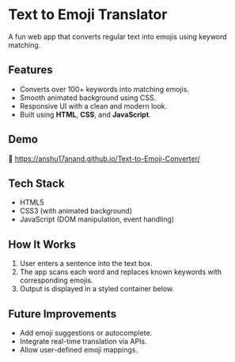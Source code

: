 # Text to Emoji Translator

A fun web app that converts regular text into emojis using keyword matching.

## Features
- Converts over 100+ keywords into matching emojis.
- Smooth animated background using CSS.
- Responsive UI with a clean and modern look.
- Built using **HTML**, **CSS**, and **JavaScript**.

## Demo
🔗 https://anshu17anand.github.io/Text-to-Emoji-Converter/

## Tech Stack
- HTML5
- CSS3 (with animated background)
- JavaScript (DOM manipulation, event handling)

## How It Works
1. User enters a sentence into the text box.
2. The app scans each word and replaces known keywords with corresponding emojis.
3. Output is displayed in a styled container below.

## Future Improvements
- Add emoji suggestions or autocomplete.
- Integrate real-time translation via APIs.
- Allow user-defined emoji mappings.

